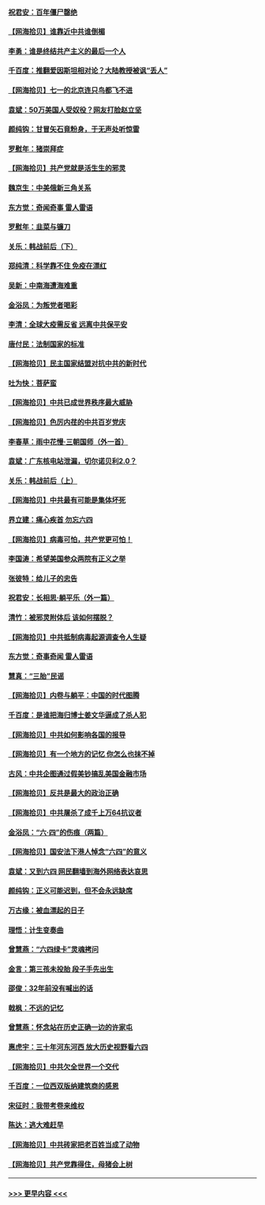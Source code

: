 #### [祝君安：百年僵尸罄绝](../pages/nsc993/n13045595.md?t=06251302) 
#### [【网海拾贝】谁靠近中共谁倒楣](../pages/nsc993/n13044667.md?t=06251302) 
#### [李勇：谁是终结共产主义的最后一个人](../pages/nsc993/n13044397.md?t=06251302) 
#### [千百度：推翻爱因斯坦相对论？大陆教授被讽“丢人”](../pages/nsc993/n13043908.md?t=06251302) 
#### [【网海拾贝】七一的北京连只鸟都飞不进](../pages/nsc993/n13041377.md?t=06251302) 
#### [袁斌：50万美国人受奴役？网友打脸赵立坚](../pages/nsc993/n13041330.md?t=06251302) 
#### [颜纯钩：甘冒矢石竟粉身，于无声处听惊雷](../pages/nsc993/n13041140.md?t=06251302) 
#### [罗慰年：猪崇拜症](../pages/nsc993/n13041071.md?t=06251302) 
#### [【网海拾贝】共产党就是活生生的邪灵](../pages/nsc993/n13036627.md?t=06251302) 
#### [魏京生：中美俄新三角关系](../pages/nsc993/n13035986.md?t=06251302) 
#### [东方觉：奇闻奇事 雷人雷语](../pages/nsc993/n13035878.md?t=06251302) 
#### [罗慰年：韭菜与镰刀](../pages/nsc993/n13034374.md?t=06251302) 
#### [关乐：韩战前后（下）](../pages/nsc993/n13034113.md?t=06251302) 
#### [郑纯清：科学靠不住 免疫在漂红](../pages/nsc993/n13034093.md?t=06251302) 
#### [吴新：中南海遭海难重](../pages/nsc993/n13034084.md?t=06251302) 
#### [金浴凤：为叛党者喝彩](../pages/nsc993/n13034058.md?t=06251302) 
#### [李清：全球大疫需反省 远离中共保平安](../pages/nsc993/n13033784.md?t=06251302) 
#### [唐付民：法制国家的标准](../pages/nsc993/n13032944.md?t=06251302) 
#### [【网海拾贝】民主国家结盟对抗中共的新时代](../pages/nsc993/n13031717.md?t=06251302) 
#### [吐为快：菩萨蛮](../pages/nsc993/n13030033.md?t=06251302) 
#### [【网海拾贝】中共已成世界秩序最大威胁](../pages/nsc993/n13028138.md?t=06251302) 
#### [【网海拾贝】色厉内荏的中共百岁党庆](../pages/nsc993/n13025582.md?t=06251302) 
#### [李春草：雨中花慢‧三朝国师（外一首）](../pages/nsc993/n13025567.md?t=06251302) 
#### [袁斌：广东核电站泄漏，切尔诺贝利2.0？](../pages/nsc993/n13025475.md?t=06251302) 
#### [关乐：韩战前后（上）](../pages/nsc993/n13025387.md?t=06251302) 
#### [【网海拾贝】中共最有可能是集体坏死](../pages/nsc993/n13023101.md?t=06251302) 
#### [界立建：痛心疾首 勿忘六四](../pages/nsc993/n13022339.md?t=06251302) 
#### [【网海拾贝】病毒可怕，共产党更可怕！](../pages/nsc993/n13020728.md?t=06251302) 
#### [李国涛：希望美国参众两院有正义之举](../pages/nsc993/n13020674.md?t=06251302) 
#### [张彼特：给儿子的忠告](../pages/nsc993/n13018934.md?t=06251302) 
#### [祝君安：长相思‧躺平乐（外一篇）](../pages/nsc993/n13018923.md?t=06251302) 
#### [清竹：被邪灵附体后 该如何摆脱？](../pages/nsc993/n13018877.md?t=06251302) 
#### [【网海拾贝】中共抵制病毒起源调查令人生疑](../pages/nsc993/n13017785.md?t=06251302) 
#### [东方觉：奇事奇闻 雷人雷语](../pages/nsc993/n13017577.md?t=06251302) 
#### [慧真：“三胎”民谣](../pages/nsc993/n13017394.md?t=06251302) 
#### [【网海拾贝】内卷与躺平：中国的时代图腾](../pages/nsc993/n13016128.md?t=06251302) 
#### [千百度：是谁把海归博士姜文华逼成了杀人犯](../pages/nsc993/n13015218.md?t=06251302) 
#### [【网海拾贝】中共如何影响各国的报导](../pages/nsc993/n13012599.md?t=06251302) 
#### [【网海拾贝】有一个地方的记忆 你怎么也抹不掉](../pages/nsc993/n13009802.md?t=06251302) 
#### [古风：中共企图通过假美钞搞乱美国金融市场](../pages/nsc993/n13009626.md?t=06251302) 
#### [【网海拾贝】反共是最大的政治正确](../pages/nsc993/n13007051.md?t=06251302) 
#### [【网海拾贝】中共屠杀了成千上万64抗议者](../pages/nsc993/n13002713.md?t=06251302) 
#### [金浴凤：“六·四”的伤痕（两篇）](../pages/nsc993/n13001719.md?t=06251302) 
#### [【网海拾贝】国安法下港人悼念“六四”的意义](../pages/nsc993/n13001039.md?t=06251302) 
#### [袁斌：又到六四 网民翻墙到海外网络表达哀思](../pages/nsc993/n13000995.md?t=06251302) 
#### [颜纯钩：正义可能迟到，但不会永远缺席](../pages/nsc993/n13000920.md?t=06251302) 
#### [万古缘：被血漂起的日子](../pages/nsc993/n13000914.md?t=06251302) 
#### [理悟：计生变奏曲](../pages/nsc993/n13000414.md?t=06251302) 
#### [曾慧燕：“六四绿卡”灵魂拷问](../pages/nsc993/n13000277.md?t=06251302) 
#### [金言：第三孩未投胎 段子手先出生](../pages/nsc993/n13000215.md?t=06251302) 
#### [邵俊：32年前没有喊出的话](../pages/nsc993/n13000181.md?t=06251302) 
#### [戟枫：不远的记忆](../pages/nsc993/n13000121.md?t=06251302) 
#### [曾慧燕：怀念站在历史正确一边的许家屯](../pages/nsc993/n13000073.md?t=06251302) 
#### [惠虎宇：三十年河东河西 放大历史视野看六四](../pages/nsc993/n13000018.md?t=06251302) 
#### [【网海拾贝】中共欠全世界一个交代](../pages/nsc993/n12998706.md?t=06251302) 
#### [千百度：一位西双版纳建筑商的感恩](../pages/nsc993/n12998487.md?t=06251302) 
#### [宋征时：我带考卷来维权](../pages/nsc993/n12994088.md?t=06251302) 
#### [陈达：逃大难赶早](../pages/nsc993/n12993569.md?t=06251302) 
#### [【网海拾贝】中共砖家把老百姓当成了动物](../pages/nsc993/n12993483.md?t=06251302) 
#### [【网海拾贝】共产党靠得住，母猪会上树](../pages/nsc993/n12990730.md?t=06251302) 

----
#### [ >>> 更早内容 <<< ](../indexes/nsc993-earlier.md)
